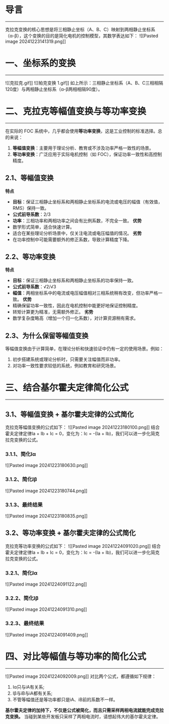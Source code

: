 # 导言
---
克拉克变换的核心思想是将三相静止坐标（A、B、C）映射到两相静止坐标系（α-β），这个变换的目的是简化电机的控制模型，其数学表达如下：
![[Pasted image 20241223141319.png]]

# 一、坐标系的变换
----
![[克拉克.gif]]
![[帕克变换 1.gif]]
如上所示：三相静止坐标系（A、B、C三相相隔120度）与两相静止坐标系（α-β两相相隔90度）。

# 二、克拉克等幅值变换与等功率变换
---
在实际的 FOC 系统中，几乎都会使用**等功率变换**，这是工业控制的标准选择。总的来说：
1. **等幅值变换**：主要用于理论分析、教育或不涉及功率严格一致性的场景。
2. **等功率变换**：广泛应用于实际电机控制（如 FOC），保证功率一致性和高控制精度。

## 2.1、等幅值变换
**特点**
- **目标**：保证三相静止坐标系和两相静止坐标系的电流或电压的幅值（有效值，RMS）保持一致。
- **公式前导系数**：2/3
- **功率**：三相功率和两相功率之间会有比例系数，不完全一致。
**优势**
- 数学形式简单，适合快速计算。
- 适合在某些理论分析场景中，仅关注电流或电压幅值的情况。
**劣势**
- 在功率控制中可能需要额外的修正系数，导致计算精度下降。

## 2.2、等功率变换
**特点**
- **目标**：保证三相静止坐标系和两相静止坐标系的功率保持一致。
- **公式前导系数**：√2/√3
- **幅值**：两相坐标系中的电流或电压幅值相对三相系统稍有改变，但功率严格一致。
**优势**
- 精确保留功率一致性，因此在电机控制中能更好地保证控制精度。
- 转矩计算更为精准，无需额外修正。
**劣势**
- 数学复杂度略高（增加一个归一化系数），对计算资源稍有需求。

## 2.3、为什么保留等幅值变换
等幅值变换由于计算简单，在理论分析和快速验证中仍有一定的使用场景。例如：
1. 初步搭建系统或理论分析时，只需要关注幅值而非功率。
2. 对功率一致性要求较低的系统，例如教育和研究场景。

# 三、结合基尔霍夫定律简化公式
---
## 3.1、等幅值变换 + 基尔霍夫定律的公式简化
克拉克等幅值变换的公式如下：
![[Pasted image 20241223180100.png]]
结合霍夫定律定律Ia + Ib + Ic = 0，变化为：Ic = -(Ia + Ib)，我们可以进一步化简克拉克变换的公式。

### 3.1.1、简化Iα
![[Pasted image 20241223180630.png]]
### 3.1.2、简化Iβ
![[Pasted image 20241223180744.png]]
### 3.1.3、最终结果
![[Pasted image 20241223180835.png]]

## 3.2、等功率变换 + 基尔霍夫定律的公式简化
克拉克等功率变换的公式如下：
![[Pasted image 20241224091020.png]]
结合霍夫定律定律Ia + Ib + Ic = 0，变化为：Ic = -(Ia + Ib)，我们可以进一步化简克拉克变换的公式。

### 3.2.1、简化Iα
![[Pasted image 20241224091122.png]]
### 3.2.2、简化Iβ
![[Pasted image 20241224091310.png]]
### 3.2.3、最终结果
![[Pasted image 20241224091409.png]]

# 四、对比等幅值与等功率的简化公式
---
![[Pasted image 20241224092009.png]]
对比两个公式，都遵循如下规律：
1. Iα只与iA有关系;
2. Iβ与iB与iA都有关系;
3. 不管等幅值还是等功率都只是iA、iB前的系数不一样。

**基尔霍夫定律的加持下，不仅是公式被简化，而且只需采样两相电流就能完成克拉克变换。** 当碰到某些开发板只采样了两相电流时，请想起伟大的基尔霍夫定律。


